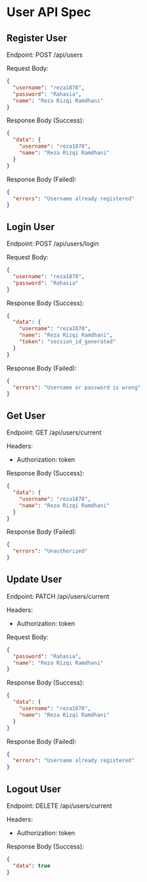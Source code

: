 # User API Spec

## Register User

Endpoint: POST /api/users

Request Body:

```json
{
  "username": "reza1878",
  "password": "Rahasia",
  "name": "Reza Rizqi Ramdhani"
}
```

Response Body (Success):

```json
{
  "data": {
    "username": "reza1878",
    "name": "Reza Rizqi Ramdhani"
  }
}
```

Response Body (Failed):

```json
{
  "errors": "Username already registered"
}
```

## Login User

Endpoint: POST /api/users/login

Request Body:

```json
{
  "username": "reza1878",
  "password": "Rahasia"
}
```

Response Body (Success):

```json
{
  "data": {
    "username": "reza1878",
    "name": "Reza Rizqi Ramdhani",
    "token": "session_id_generated"
  }
}
```

Response Body (Failed):

```json
{
  "errors": "Username or password is wrong"
}
```

## Get User

Endpoint: GET /api/users/current

Headers:

- Authorization: token

Response Body (Success):

```json
{
  "data": {
    "username": "reza1878",
    "name": "Reza Rizqi Ramdhani"
  }
}
```

Response Body (Failed):

```json
{
  "errors": "Unauthorized"
}
```

## Update User

Endpoint: PATCH /api/users/current

Headers:

- Authorization: token

Request Body:

```json
{
  "password": "Rahasia",
  "name": "Reza Rizqi Ramdhani"
}
```

Response Body (Success):

```json
{
  "data": {
    "username": "reza1878",
    "name": "Reza Rizqi Ramdhani"
  }
}
```

Response Body (Failed):

```json
{
  "errors": "Username already registered"
}
```

## Logout User

Endpoint: DELETE /api/users/current

Headers:

- Authorization: token

Response Body (Success):

```json
{
  "data": true
}
```
